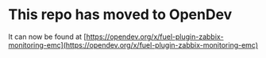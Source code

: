# This repo has moved to OpenDev

It can now be found at [https://opendev.org/x/fuel-plugin-zabbix-monitoring-emc](https://opendev.org/x/fuel-plugin-zabbix-monitoring-emc)
